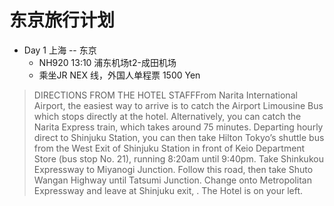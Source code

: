 # 东京旅行计划
* Day 1 上海 -- 东京
  * NH920 13:10 浦东机场t2-成田机场
  * 乘坐JR NEX 线，外国人单程票 1500 Yen
> DIRECTIONS FROM THE HOTEL STAFFFrom Narita International Airport, the easiest way to arrive is to catch the Airport Limousine Bus which stops directly at the hotel. Alternatively, you can catch the Narita Express train, which takes around 75 minutes. Departing hourly direct to Shinjuku Station, you can then take Hilton Tokyo’s shuttle bus from the West Exit of Shinjuku Station in front of Keio Department Store (bus stop No. 21), running 8:20am until 9:40pm.
> Take Shinkukou Expressway to Miyanogi Junction. Follow this road, then take Shuto Wangan Highway until Tatsumi Junction. Change onto Metropolitan Expressway and leave at Shinjuku exit, . The Hotel is on your left.
    
